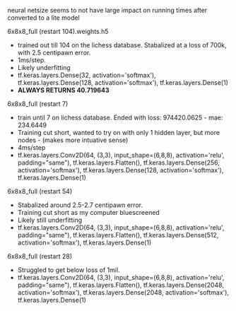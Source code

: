 neural netsize seems to not have large impact on running times after converted to a lite model


6x8x8_full (restart 104).weights.h5 
- trained out till 104 on the lichess database. Stabalized at a loss of 700k, with 2.5 centipawn error. 
- 1ms/step.
- Likely underfitting
- tf.keras.layers.Dense(32, activation='softmax'),
    tf.keras.layers.Dense(128, activation='softmax'),
    tf.keras.layers.Dense(1)
- **ALWAYS RETURNS 40.719643**

6x8x8_full (restart 7)
 - train until 7 on lichess database. Ended with loss: 974420.0625 - mae: 234.6449 
 - Training cut short, wanted to try on with only 1 hidden layer, but more nodes - (makes more intuative sense)
 - 4ms/step
 - tf.keras.layers.Conv2D(64, (3,3), input_shape=(6,8,8), activation='relu', padding="same"),
    tf.keras.layers.Flatten(),
        tf.keras.layers.Dense(256, activation='softmax'),
        tf.keras.layers.Dense(128, activation='softmax'),
        tf.keras.layers.Dense(1)

6x8x8_full (restart 54)
- Stabalized around 2.5-2.7 centipawn error.
- Training cut short as my computer bluescreened
- Likely still underfitting
- tf.keras.layers.Conv2D(64, (3,3), input_shape=(6,8,8), activation='relu', padding="same"),
    tf.keras.layers.Flatten(),
    tf.keras.layers.Dense(512, activation='softmax'),
    tf.keras.layers.Dense(1)
    
6x8x8_full (restart 28)
- Struggled to get below loss of 1mil.
- tf.keras.layers.Conv2D(64, (3,3), input_shape=(6,8,8), activation='relu', padding="same"),
    tf.keras.layers.Flatten(),
    tf.keras.layers.Dense(2048, activation='softmax'),
    tf.keras.layers.Dense(2048, activation='softmax'),
    tf.keras.layers.Dense(1)